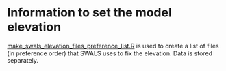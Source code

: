 # Information to set the model elevation

[make_swals_elevation_files_preference_list.R](make_swals_elevation_files_preference_list.R) is used to create a list of files (in preference order) that SWALS uses to fix the elevation.
Data is stored separately.
